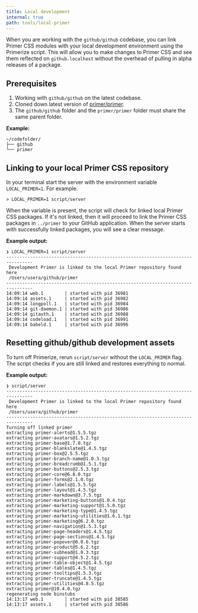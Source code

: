 ```yaml
---
title: Local development
internal: true
path: tools/local-primer
---
```


When you are working with the `github/github` codebase, you can link Primer CSS modules with your local development environment using the Primerize script. This will allow you to make changes to Primer CSS and see them reflected on `github.localhost` without the overhead of pulling in alpha releases of a package.

## Prerequisites

1. Working with `github/github` on the latest codebase.
2. Cloned down latest version of [primer/primer](https://github.com/primer/primer).
3. The `github/github` folder and the `primer/primer` folder must share the same parent folder.

**Example:**
```
~/codefolder/
├── github
└── primer
```

## Linking to your local Primer CSS repository

In your terminal start the server with the environment variable `LOCAL_PRIMER=1`. For example.

```
> LOCAL_PRIMER=1 script/server
```

When the variable is present, the script will check for linked local Primer CSS packages. If it's not linked, then it will proceed to link the Primer CSS packages in `../primer` to your GitHub application. When the server starts with successfully linked packages, you will see a clear message.

**Example output:**

```
❯ LOCAL_PRIMER=1 script/server
--------------------------------------------------------------------------------
 Development Primer is linked to the local Primer repository found here
 /Users/usera/github/primer
--------------------------------------------------------------------------------
14:09:14 web.1        | started with pid 36981
14:09:14 assets.1     | started with pid 36982
14:09:14 longpoll.1   | started with pid 36984
14:09:14 git-daemon.1 | started with pid 36986
14:09:14 gitauth.1    | started with pid 36988
14:09:14 codeload.1   | started with pid 36991
14:09:14 babeld.1     | started with pid 36996
```

## Resetting github/github development assets

To turn off Primerize, rerun `script/server` without the `LOCAL_PRIMER` flag. The script checks if you are still linked and restores everything to normal.

**Example output:**

```
❯ script/server
--------------------------------------------------------------------------------
 Development Primer is linked to the local Primer repository found here
 /Users/usera/github/primer
--------------------------------------------------------------------------------
Turning off linked primer
extracting primer-alerts@1.5.5.tgz
extracting primer-avatars@1.5.2.tgz
extracting primer-base@1.7.0.tgz
extracting primer-blankslate@1.4.5.tgz
extracting primer-box@2.5.5.tgz
extracting primer-branch-name@1.0.3.tgz
extracting primer-breadcrumb@1.5.1.tgz
extracting primer-buttons@2.5.3.tgz
extracting primer-core@6.8.0.tgz
extracting primer-forms@2.1.0.tgz
extracting primer-labels@1.5.5.tgz
extracting primer-layout@1.4.5.tgz
extracting primer-markdown@3.7.5.tgz
extracting primer-marketing-buttons@1.0.4.tgz
extracting primer-marketing-support@1.5.0.tgz
extracting primer-marketing-type@1.4.5.tgz
extracting primer-marketing-utilities@1.6.1.tgz
extracting primer-marketing@6.2.0.tgz
extracting primer-navigation@1.5.3.tgz
extracting primer-page-headers@1.4.5.tgz
extracting primer-page-sections@1.4.5.tgz
extracting primer-popover@0.0.6.tgz
extracting primer-product@5.6.2.tgz
extracting primer-subhead@1.0.3.tgz
extracting primer-support@4.5.2.tgz
extracting primer-table-object@1.4.5.tgz
extracting primer-tables@1.4.5.tgz
extracting primer-tooltips@1.5.3.tgz
extracting primer-truncate@1.4.5.tgz
extracting primer-utilities@4.8.5.tgz
extracting primer@10.4.0.tgz
regenerating node binstubs
14:13:17 web.1        | started with pid 38585
14:13:17 assets.1     | started with pid 38586
```
